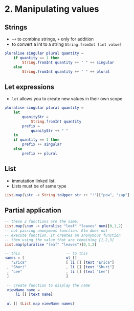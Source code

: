 # 2. Manipulating values

## Strings

- `++` to combine strings, `+` only for addition
- to convert a int to a string `String.fromInt [int value]`

```elm
pluralise singular plural quantity = 
    if quantity == 1 then
        String.fromInt quantity ++ " " ++ singular
    else
        String.fromInt quantity ++ " " ++ plural
```

## Let expressions

- `let` allows you to create new values in their own scope

```elm
pluralise singular plural quantity = 
    let
        quanityStr =
            String.fromInt quantity
        prefix =
            quanityStr ++ " "
    in  
    if quantity == 1 then
        prefix ++ singular
    else
        prefix ++ plural
```

## List

- immutation linked list.
- Lists must be of same type

```elm
List.map(\str -> String.toUpper str ++ "!")["pow", "zap"]
```

## Partial application

```elm
-- these 2 functions are the same.
List.map(\num -> pluralise "leaf" "leaves" num)[0,1,2]
-- not passing anonymous function. Elm does not 
-- execute function. It creates an anonymous function
-- then using the value that are remaining [1,2,3]
List.map(pluralise "leaf" "leaves")[0,1,2]

-- this                     -- to this
names = [                   ul []
   "Erica"                  [ li [] [text "Erica"] 
 , "Shuri"                  , li [] [text "Shuri"]             
 , "Lee"                    , li [] [text "Lee"]                   
 ]                          ]
 
 -- create function to display the name
 viewName name = 
     li [] [text name]
     
 ul [] (List.map viewName names)
```                         
